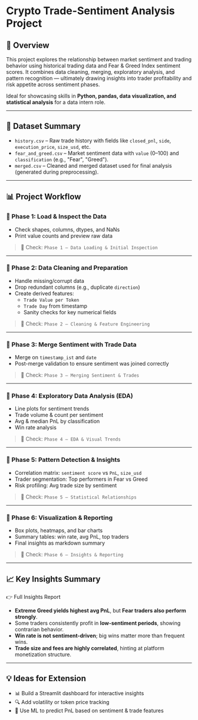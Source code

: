 # Crypto Trade-Sentiment Analysis Project

## 📌 Overview

This project explores the relationship between market sentiment and trading behavior using historical trading data and Fear & Greed Index sentiment scores. It combines data cleaning, merging, exploratory analysis, and pattern recognition — ultimately drawing insights into trader profitability and risk appetite across sentiment phases.

Ideal for showcasing skills in **Python, pandas, data visualization, and statistical analysis** for a data intern role.

---

## 📁 Dataset Summary

- `history.csv` – Raw trade history with fields like `closed_pnl`, `side`, `execution_price`, `size_usd`, etc.
- `fear_and_greed.csv` – Market sentiment data with `value` (0–100) and `classification` (e.g., "Fear", "Greed").
- `merged.csv` – Cleaned and merged dataset used for final analysis (generated during preprocessing).

---

## 📊 Project Workflow

### 🔹 Phase 1: Load & Inspect the Data

- Check shapes, columns, dtypes, and NaNs
- Print value counts and preview raw data

> 📄 Check: `Phase 1 – Data Loading & Initial Inspection`

---

### 🔹 Phase 2: Data Cleaning and Preparation

- Handle missing/corrupt data
- Drop redundant columns (e.g., duplicate `direction`)
- Create derived features:
  - `Trade Value per Token`
  - `Trade Day` from timestamp
  - Sanity checks for key numerical fields

> 📄 Check: `Phase 2 – Cleaning & Feature Engineering`

---

### 🔹 Phase 3: Merge Sentiment with Trade Data

- Merge on `timestamp_ist` and `date`
- Post-merge validation to ensure sentiment was joined correctly

> 📄 Check: `Phase 3 – Merging Sentiment & Trades`

---

### 🔹 Phase 4: Exploratory Data Analysis (EDA)

- Line plots for sentiment trends
- Trade volume & count per sentiment
- Avg & median PnL by classification
- Win rate analysis

> 📄 Check: `Phase 4 – EDA & Visual Trends`

---

### 🔹 Phase 5: Pattern Detection & Insights

- Correlation matrix: `sentiment score` vs `PnL`, `size_usd`
- Trader segmentation: Top performers in Fear vs Greed
- Risk profiling: Avg trade size by sentiment

> 📄 Check: `Phase 5 – Statistical Relationships`

---

### 🔹 Phase 6: Visualization & Reporting

- Box plots, heatmaps, and bar charts
- Summary tables: win rate, avg PnL, top traders
- Final insights as markdown summary

> 📄 Check: `Phase 6 – Insights & Reporting`

---

## 📈 Key Insights Summary

👉 Full Insights Report

- **Extreme Greed yields highest avg PnL**, but **Fear traders also perform strongly**.
- Some traders consistently profit in **low-sentiment periods**, showing contrarian behavior.
- **Win rate is not sentiment-driven**; big wins matter more than frequent wins.
- **Trade size and fees are highly correlated**, hinting at platform monetization structure.

---

## 💡 Ideas for Extension

- 📊 Build a Streamlit dashboard for interactive insights
- 🔍 Add volatility or token price tracking
- 🧠 Use ML to predict PnL based on sentiment & trade features
